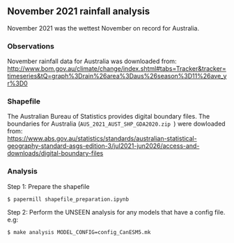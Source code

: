 ## November 2021 rainfall analysis

November 2021 was the wettest November on record for Australia.

### Observations

November rainfall data for Australia was downloaded from:  
http://www.bom.gov.au/climate/change/index.shtml#tabs=Tracker&tracker=timeseries&tQ=graph%3Drain%26area%3Daus%26season%3D11%26ave_yr%3D0

### Shapefile

The Australian Bureau of Statistics provides digital boundary files.
The boundaries for Australia (`AUS_2021_AUST_SHP_GDA2020.zip `)
were dowloaded from:  
https://www.abs.gov.au/statistics/standards/australian-statistical-geography-standard-asgs-edition-3/jul2021-jun2026/access-and-downloads/digital-boundary-files

### Analysis

Step 1: Prepare the shapefile

```
$ papermill shapefile_preparation.ipynb
```

Step 2: Perform the UNSEEN analysis for any models that have a config file. e.g:

```
$ make analysis MODEL_CONFIG=config_CanESM5.mk
```


